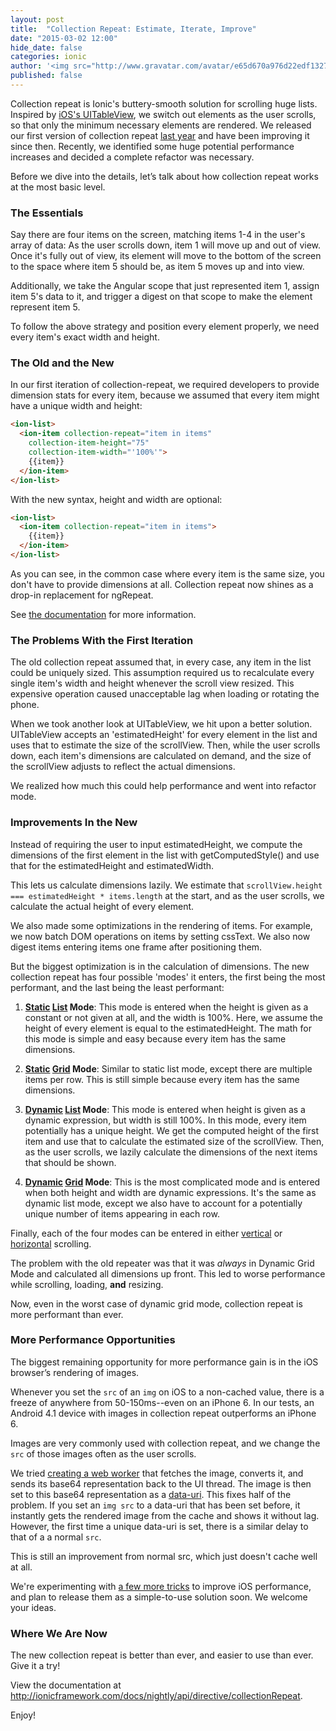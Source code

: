 ```yaml
--- 
layout: post
title:  "Collection Repeat: Estimate, Iterate, Improve"
date: "2015-03-02 12:00"
hide_date: false
categories: ionic
author: '<img src="http://www.gravatar.com/avatar/e65d670a976d22edf1327b9519556a9e?s=128" class="author-icon"><a href="http://twitter.com/andrewtjoslin" target="_blank">@andrewtjoslin</a>'
published: false
---
```


Collection repeat is Ionic's buttery-smooth solution for scrolling huge lists. Inspired by [iOS's UITableView](https://developer.apple.com/library/prerelease/ios/documentation/UIKit/Reference/UITableViewDelegate_Protocol/index.html), we switch out elements as the user scrolls, so that only the minimum necessary elements are rendered. We released our first version of collection repeat [last year](http://ionicframework.com/blog/collection-repeat/) and have been improving it since then. Recently, we identified some huge potential performance increases and decided a complete refactor was necessary.

Before we dive into the details, let’s talk about how collection repeat works at the most basic level.

### The Essentials

Say there are four items on the screen, matching items 1-4 in the user's array of data: As the user scrolls down, item 1 will move up and out of view. Once it's fully out of view, its element will move to the bottom of the screen to the space where item 5 should be, as item 5 moves up and into view.

Additionally, we take the Angular scope that just represented item 1, assign item 5's data to it, and trigger a digest on that scope to make the element represent item 5.

To follow the above strategy and position every element properly, we need every item's exact width and height.

### The Old and the New

In our first iteration of collection-repeat, we required developers to provide dimension stats for every item, because we assumed that every item might have a unique width and height:

```html
<ion-list>
  <ion-item collection-repeat="item in items"
    collection-item-height="75"
    collection-item-width="'100%'">
    {{item}}
  </ion-item>
</ion-list>
```

With the new syntax, height and width are optional:

```html
<ion-list>
  <ion-item collection-repeat="item in items">
    {{item}}
  </ion-item>
</ion-list>
```

As you can see, in the common case where every item is the same size, you don't have to provide dimensions at all. Collection repeat now shines as a drop-in replacement for ngRepeat.

See [the documentation](http://ionicframework.com/docs/nightly/api/directive/collectionRepeat) for more information.

### The Problems With the First Iteration

The old collection repeat assumed that, in every case, any item in the list could be uniquely sized. This assumption required us to recalculate every single item's width and height whenever the scroll view resized. This expensive operation caused unacceptable lag when loading or rotating the phone.

When we took another look at UITableView, we hit upon a better solution. UITableView accepts an 'estimatedHeight' for every element in the list and uses that to estimate the size of the scrollView. Then, while the user scrolls down, each item's dimensions are calculated on demand, and the size of the scrollView adjusts to reflect the actual dimensions.

We realized how much this could help performance and went into refactor mode.

### Improvements In the New

Instead of requiring the user to input estimatedHeight, we compute the dimensions of the first element in the list with getComputedStyle() and use that for the estimatedHeight and estimatedWidth.

This lets us calculate dimensions lazily. We estimate that `scrollView.height === estimatedHeight * items.length` at the start, and as the user scrolls, we calculate the actual height of every element.

We also made some optimizations in the rendering of items. For example, we now batch DOM operations on items by setting cssText. We also now digest items entering items one frame after positioning them.

But the biggest optimization is in the calculation of dimensions. The new collection repeat has four possible 'modes' it enters, the first being the most performant, and the last being the least performant:

1. **[Static](https://github.com/driftyco/ionic/blob/864b46aa818c3a230e77225ab704c16acbc93ac5/js/angular/directive/collectionRepeat.js#L731-L759) [List](https://github.com/driftyco/ionic/blob/864b46aa818c3a230e77225ab704c16acbc93ac5/js/angular/directive/collectionRepeat.js#L719-L729) Mode**: This mode is entered when the height is given as a constant or not given at all, and the width is 100%. Here, we assume the height of every element is equal to the estimatedHeight. The math for this mode is simple and easy because every item has the same dimensions.

2. **[Static](https://github.com/driftyco/ionic/blob/864b46aa818c3a230e77225ab704c16acbc93ac5/js/angular/directive/collectionRepeat.js#L731-L759) [Grid](https://github.com/driftyco/ionic/blob/864b46aa818c3a230e77225ab704c16acbc93ac5/js/angular/directive/collectionRepeat.js#L706-L717) Mode**: Similar to static list mode, except there are multiple items per row. This is still simple because every item has the same dimensions.

3. **[Dynamic](https://github.com/driftyco/ionic/blob/864b46aa818c3a230e77225ab704c16acbc93ac5/js/angular/directive/collectionRepeat.js#L761-L917) [List](https://github.com/driftyco/ionic/blob/864b46aa818c3a230e77225ab704c16acbc93ac5/js/angular/directive/collectionRepeat.js#L719-L729) Mode**: This mode is entered when height is given as a dynamic expression, but width is still 100%. In this mode, every item potentially has a unique height. We get the computed height of the first item and use that to calculate the estimated size of the scrollView. Then, as the user scrolls, we lazily calculate the dimensions of the next items that should be shown.

4. **[Dynamic](https://github.com/driftyco/ionic/blob/864b46aa818c3a230e77225ab704c16acbc93ac5/js/angular/directive/collectionRepeat.js#L761-L917) [Grid](https://github.com/driftyco/ionic/blob/864b46aa818c3a230e77225ab704c16acbc93ac5/js/angular/directive/collectionRepeat.js#L706-L717) Mode**: This is the most complicated mode and is entered when both height and width are dynamic expressions. It's the same as dynamic list mode, except we also have to account for a potentially unique number of items appearing in each row.

Finally, each of the four modes can be entered in either [vertical](https://github.com/driftyco/ionic/blob/864b46aa818c3a230e77225ab704c16acbc93ac5/js/angular/directive/collectionRepeat.js#L665-L684) or [horizontal](https://github.com/driftyco/ionic/blob/864b46aa818c3a230e77225ab704c16acbc93ac5/js/angular/directive/collectionRepeat.js#L684-L704) scrolling.

The problem with the old repeater was that it was *always* in Dynamic Grid Mode and calculated all dimensions up front. This led to worse performance while scrolling, loading, **and** resizing.

Now, even in the worst case of dynamic grid mode, collection repeat is more performant than ever.

### More Performance Opportunities

The biggest remaining opportunity for more performance gain is in the iOS browser’s rendering of images.

Whenever you set the `src` of an `img` on iOS to a non-cached value, there is a freeze of anywhere from 50-150ms--even on an iPhone 6. In our tests, an Android 4.1 device with images in collection repeat outperforms an iPhone 6.

Images are very commonly used with collection repeat, and we change the `src` of those images often as the user scrolls.

We tried [creating a web worker](https://github.com/driftyco/ionic/blob/e18e30fce379875c78e51fb6bf1445d9419153ce/js/workers/binaryToBase64.js) that fetches the image, converts it, and sends its base64 representation back to the UI thread. The image is then set to this base64 representation as a [data-uri](https://css-tricks.com/data-uris/). This fixes half of the problem. If you set an `img src` to a data-uri that has been set before, it instantly gets the rendered image from the cache and shows it without lag. However, the first time a unique data-uri is set, there is a similar delay to that of a a normal `src`.

This is still an improvement from normal src, which just doesn't cache well at all.

We're experimenting with [a few more tricks](https://github.com/driftyco/ionic/issues/3194) to improve iOS performance, and plan to release them as a simple-to-use solution soon. We welcome your ideas.

### Where We Are Now

The new collection repeat is better than ever, and easier to use than ever. Give it a try!

View the documentation at http://ionicframework.com/docs/nightly/api/directive/collectionRepeat.

Enjoy!




